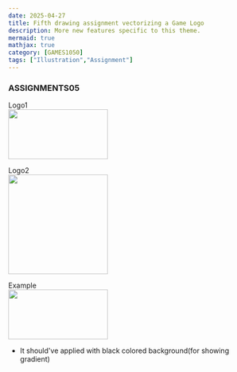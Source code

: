 ```yaml
---
date: 2025-04-27
title: Fifth drawing assignment vectorizing a Game Logo
description: More new features specific to this theme.
mermaid: true
mathjax: true
category: [GAMES1050]
tags: ["Illustration","Assignment"]
---
```

### ASSIGNMENTS05   
   
Logo1   
<img src="https://github.com/user-attachments/assets/2135ffff-a27e-4976-af59-6f2b1afbb355" width="200" height="100"/>   
   
Logo2   
<img src="https://github.com/user-attachments/assets/74fb6f59-e2be-4365-bba0-b4f6a31c151c" width="200" height="200"/>   
   
Example   
<img src="https://github.com/user-attachments/assets/016a744c-0a47-4d6c-8950-00de447abf02" width="200" height="100"/>   
- It should've applied with black colored background(for showing gradient)

